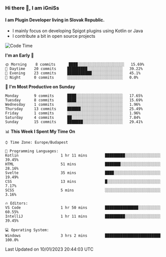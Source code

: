 ### Hi there 👋, I am iGniSs

#### I am Plugin Developer living in Slovak Republic.
- I mainly focus on developing Spigot plugins using Kotlin or Java
- I contribute a bit in open source projects

<!--START_SECTION:waka-->
![Code Time](http://img.shields.io/badge/Code%20Time-1%2C002%20hrs%207%20mins-blue)

**I'm an Early 🐤** 

```text
🌞 Morning    8 commits      ████░░░░░░░░░░░░░░░░░░░░░   15.69% 
🌆 Daytime    20 commits     █████████░░░░░░░░░░░░░░░░   39.22% 
🌃 Evening    23 commits     ███████████░░░░░░░░░░░░░░   45.1% 
🌙 Night      0 commits      ░░░░░░░░░░░░░░░░░░░░░░░░░   0.0%

```
📅 **I'm Most Productive on Sunday** 

```text
Monday       9 commits      ████░░░░░░░░░░░░░░░░░░░░░   17.65% 
Tuesday      8 commits      ████░░░░░░░░░░░░░░░░░░░░░   15.69% 
Wednesday    1 commits      ░░░░░░░░░░░░░░░░░░░░░░░░░   1.96% 
Thursday     13 commits     ██████░░░░░░░░░░░░░░░░░░░   25.49% 
Friday       1 commits      ░░░░░░░░░░░░░░░░░░░░░░░░░   1.96% 
Saturday     4 commits      ██░░░░░░░░░░░░░░░░░░░░░░░   7.84% 
Sunday       15 commits     ███████░░░░░░░░░░░░░░░░░░   29.41%

```


📊 **This Week I Spent My Time On** 

```text
⌚︎ Time Zone: Europe/Budapest

💬 Programming Languages: 
Kotlin                   1 hr 11 mins        █████████░░░░░░░░░░░░░░░░   39.45% 
HTML                     51 mins             ███████░░░░░░░░░░░░░░░░░░   28.16% 
Svelte                   35 mins             ████░░░░░░░░░░░░░░░░░░░░░   19.49% 
CSS                      13 mins             █░░░░░░░░░░░░░░░░░░░░░░░░   7.17% 
SCSS                     5 mins              ░░░░░░░░░░░░░░░░░░░░░░░░░   3.16%

🔥 Editors: 
VS Code                  1 hr 50 mins        ███████████████░░░░░░░░░░   60.55% 
IntelliJ                 1 hr 11 mins        █████████░░░░░░░░░░░░░░░░   39.45%

💻 Operating System: 
Windows                  3 hrs 2 mins        █████████████████████████   100.0%

```


 Last Updated on 10/01/2023 20:44:03 UTC
<!--END_SECTION:waka-->